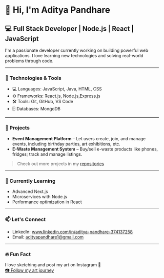 # 👋 Hi, I'm Aditya Pandhare

## 💻 Full Stack Developer | Node.js | React | JavaScript

I'm a passionate developer currently working on building powerful web applications. I love learning new technologies and solving real-world problems through code.

---

### 🔧 Technologies & Tools

- 💻 Languages: JavaScript, Java, HTML, CSS
- ⚙️ Frameworks: React.js, Node.js,Express.js
- 🛠️ Tools: Git, GitHub, VS Code 
- 🗄️ Databases: MongoDB

---

### 📌 Projects

- **Event Management Platform** – Let users create, join, and manage events, including birthday parties, art exhibitions, etc.
- **E-Waste Management System** – Buy/sell e-waste products like phones, fridges; track and manage listings.


> Check out more projects in my [repositories](https://github.com/your-username?tab=repositories)

---

### 🧠 Currently Learning

- Advanced Next.js
- Microservices with Node.js
- Performance optimization in React

---

### 📫 Let's Connect

- LinkedIn: www.linkedin.com/in/aditya-pandhare-374137258
- Email: adityapandhare1@gmail.com

---

### 🔥 Fun Fact

I love sketching and post my art on Instagram 🎨  
[📷 Follow my art journey]((https://www.instagram.com/artist_panda0?igsh=anFuejNjN2tsZzlh))

